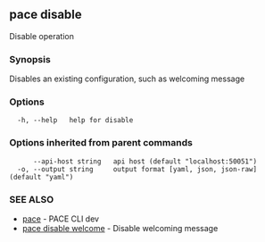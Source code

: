 ## pace disable

Disable operation

### Synopsis

Disables an existing configuration, such as welcoming message

### Options

```
  -h, --help   help for disable
```

### Options inherited from parent commands

```
      --api-host string   api host (default "localhost:50051")
  -o, --output string     output format [yaml, json, json-raw] (default "yaml")
```

### SEE ALSO

* [pace](pace.md)	 - PACE CLI dev
* [pace disable welcome](pace_disable_welcome.md)	 - Disable welcoming message

